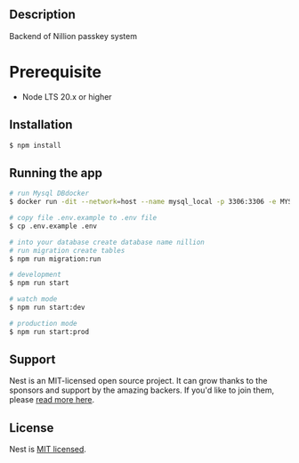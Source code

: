 
## Description
Backend of Nillion passkey system

# Prerequisite
- Node LTS 20.x or higher

## Installation

```bash
$ npm install
```

## Running the app

```bash
# run Mysql DBdocker
$ docker run -dit --network=host --name mysql_local -p 3306:3306 -e MYSQL_DATABASE=nillion -e MYSQL_USER=root -e MYSQL_PASSWORD=YXHqtIXwGqYAF6E -e MYSQL_ROOT_PASSWORD=YXHqtIXwGqYAF6E -v $PWD/db_data:/var/lib/mysql:rw --name mysqldb mysql:8.0.30

# copy file .env.example to .env file
$ cp .env.example .env

# into your database create database name nillion
# run migration create tables
$ npm run migration:run

# development
$ npm run start

# watch mode
$ npm run start:dev

# production mode
$ npm run start:prod
```


## Support

Nest is an MIT-licensed open source project. It can grow thanks to the sponsors and support by the amazing backers. If you'd like to join them, please [read more here](https://docs.nestjs.com/support).

## License

Nest is [MIT licensed](LICENSE).
